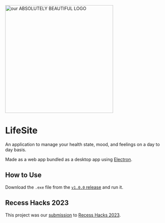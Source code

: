 <img width="345" alt="our ABSOLUTELY BEAUTIFUL LOGO" src="https://github.com/SeriousGuy888/LifeSite/assets/38299346/169a1ab0-5244-4ba8-a076-4f44a14bf96d" title="ABSOLUTELY BEAUTIFUL LOGO">

# LifeSite
An application to manage your health state, mood, and feelings on a day to day basis.

Made as a web app bundled as a desktop app using [Electron](https://www.electronjs.org/).

## How to Use
Download the `.exe` file from the [`v1.0.0` release](https://github.com/SeriousGuy888/LifeSite/releases/tag/v1.0.0) and run it.

## Recess Hacks 2023
This project was our [submission](https://devpost.com/software/lifesite) to [Recess Hacks 2023](https://recesshacks-2023.devpost.com/).

